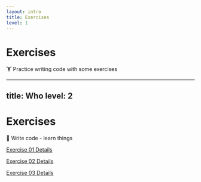 ```yaml
---
layout: intro
title: Exercises
level: 1
---
```


# Exercises

🏋️ Practice writing code with some exercises


---
title: Who
level: 2
---

# Exercises
🚀 Write code - learn things

[Exercise 01 Details](https://github.com/imd1005-web-development-winter-2023/exercise-html-01)

[Exercise 02 Details](https://github.com/imd1005-web-development-winter-2023/exercise-02)

[Exercise 03 Details](https://github.com/imd1005-web-development-winter-2023/exercise-03)



<!--

Slide notes: 

-->
